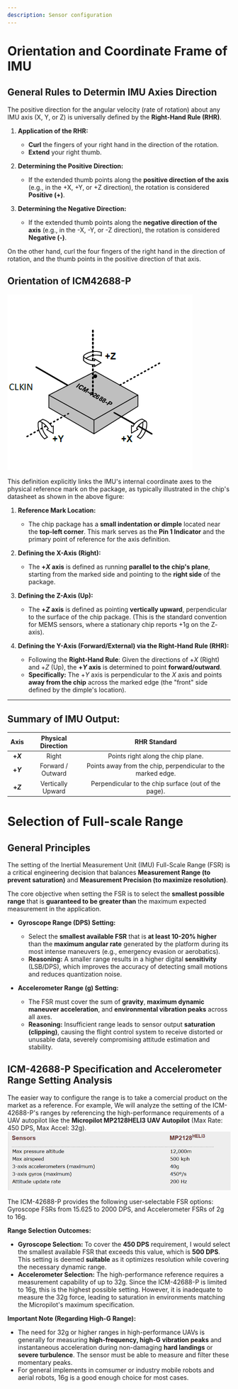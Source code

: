 ```yaml
---
description: Sensor configuration
---
```

# Orientation and Coordinate Frame of IMU

## General Rules to Determin IMU Axies Direction

The positive direction for the angular velocity (rate of rotation) about any IMU axis (X, Y, or Z) is universally defined by the **Right-Hand Rule (RHR)**.

1.  **Application of the RHR:**
    * **Curl** the fingers of your right hand in the direction of the rotation.
    * **Extend** your right thumb.

2.  **Determining the Positive Direction:**
    * If the extended thumb points along the **positive direction of the axis** (e.g., in the +X, +Y, or +Z direction), the rotation is considered **Positive (+)**.

3.  **Determining the Negative Direction:**
    * If the extended thumb points along the **negative direction of the axis** (e.g., in the -X, -Y, or -Z direction), the rotation is considered **Negative (-)**.

On the other hand, curl the four fingers of the right hand in the direction of rotation, and the thumb points in the positive direction of that axis.

## Orientation of ICM42688-P
![Coordinate frame of IMU](image/sensor-configuration/1760421288886.png)

This definition explicitly links the IMU's internal coordinate axes to the physical reference mark on the package, as typically illustrated in the chip's datasheet as shown in the above figure:

1.  **Reference Mark Location:**
    * The chip package has a **small indentation or dimple** located near the **top-left corner**. This mark serves as the **Pin 1 Indicator** and the primary point of reference for the axis definition.

2.  **Defining the X-Axis (Right):**
    * The **$+X$ axis** is defined as running **parallel to the chip's plane**, starting from the marked side and pointing to the **right side** of the package.

3.  **Defining the Z-Axis (Up):**
    * The **$+Z$ axis** is defined as pointing **vertically upward**, perpendicular to the surface of the chip package. (This is the standard convention for MEMS sensors, where a stationary chip reports $\text{+1g}$ on the $\text{Z}$-axis).

4.  **Defining the Y-Axis (Forward/External) via the Right-Hand Rule (RHR):**
    * Following the **Right-Hand Rule**: Given the directions of $+X$ (Right) and $+Z$ (Up), the **$+Y$ axis** is determined to point **forward/outward**.
    * **Specifically:** The $+Y$ axis is perpendicular to the $X$ axis and points **away from the chip** across the marked edge (the "front" side defined by the dimple's location).

***

## Summary of IMU Output:

| Axis | Physical Direction | RHR Standard |
| :---: | :---: | :---: |
| **$+X$** | Right | Points right along the chip plane. |
| **$+Y$** | Forward / Outward | Points away from the chip, perpendicular to the marked edge. |
| **$+Z$** | Vertically Upward | Perpendicular to the chip surface (out of the page). |

# Selection of Full-scale Range 
## General Principles 

The setting of the Inertial Measurement Unit (IMU) Full-Scale Range (FSR) is a critical engineering decision that balances **Measurement Range (to prevent saturation)** and **Measurement Precision (to maximize resolution)**.

The core objective when setting the FSR is to select the **smallest possible range** that is **guaranteed to be greater than** the maximum expected measurement in the application.

* **Gyroscope Range (DPS) Setting:**
    * Select the **smallest available FSR** that is **at least 10-20% higher** than the **maximum angular rate** generated by the platform during its most intense maneuvers (e.g., emergency evasion or aerobatics).
    * **Reasoning:** A smaller range results in a higher digital **sensitivity** (LSB/DPS), which improves the accuracy of detecting small motions and reduces quantization noise.

* **Accelerometer Range (g) Setting:**
    * The FSR must cover the sum of **gravity**, **maximum dynamic maneuver acceleration**, and **environmental vibration peaks** across all axes.
    * **Reasoning:** Insufficient range leads to sensor output **saturation (clipping)**, causing the flight control system to receive distorted or unusable data, severely compromising attitude estimation and stability.

## ICM-42688-P Specification and Accelerometer Range Setting Analysis 

The easier way to configure the range is to take a comercial product on the market as a reference.  For example, We will analyze the setting of the ICM-42688-P's ranges by referencing the high-performance requirements of a UAV autopilot like the **Micropilot MP2128HELI3 UAV Autopilot** (Max Rate: 450 DPS, Max Accel: 32g).
![Sensor speicifications of Micropilot MP2128HELI3](image/sensor-configuration/1760425595930.png)  

The ICM-42688-P provides the following user-selectable FSR options: Gyroscope FSRs from 15.625 to 2000 DPS, and Accelerometer FSRs of 2g to 16g.

**Range Selection Outcomes:**

* **Gyroscope Selection:** To cover the **450 DPS** requirement, I would select the smallest available FSR that exceeds this value, which is **500 DPS**. This setting is deemed **suitable** as it optimizes resolution while covering the necessary dynamic range.
* **Accelerometer Selection:** The high-performance reference requires a measurement capability of up to 32g. Since the ICM-42688-P is limited to 16g, this is the highest possible setting. However, it is inadequate to measure the 32g force, leading to saturation in environments matching the Micropilot's maximum specification.

**Important Note (Regarding High-G Range):**

* The need for 32g or higher ranges in high-performance UAVs is generally for measuring **high-frequency, high-G vibration peaks** and instantaneous acceleration during non-damaging **hard landings** or **severe turbulence**. The sensor must be able to measure and filter these momentary peaks.
* For general implements in comsumer or industry mobile robots and aerial robots, 16g is a good enough choice for most cases.
